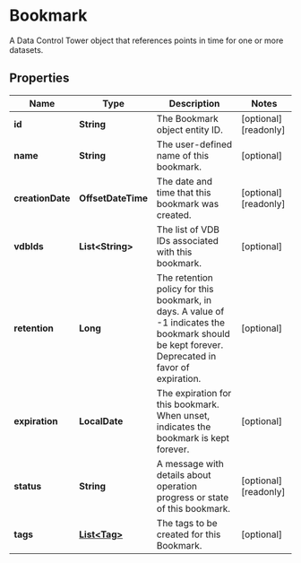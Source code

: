 

# Bookmark

A Data Control Tower object that references points in time for one or more datasets.

## Properties

Name | Type | Description | Notes
------------ | ------------- | ------------- | -------------
**id** | **String** | The Bookmark object entity ID. |  [optional] [readonly]
**name** | **String** | The user-defined name of this bookmark. |  [optional]
**creationDate** | **OffsetDateTime** | The date and time that this bookmark was created. |  [optional] [readonly]
**vdbIds** | **List&lt;String&gt;** | The list of VDB IDs associated with this bookmark. |  [optional]
**retention** | **Long** | The retention policy for this bookmark, in days. A value of -1 indicates the bookmark should be kept forever. Deprecated in favor of expiration. |  [optional]
**expiration** | **LocalDate** | The expiration for this bookmark. When unset, indicates the bookmark is kept forever. |  [optional]
**status** | **String** | A message with details about operation progress or state of this bookmark. |  [optional] [readonly]
**tags** | [**List&lt;Tag&gt;**](Tag.md) | The tags to be created for this Bookmark. |  [optional]



